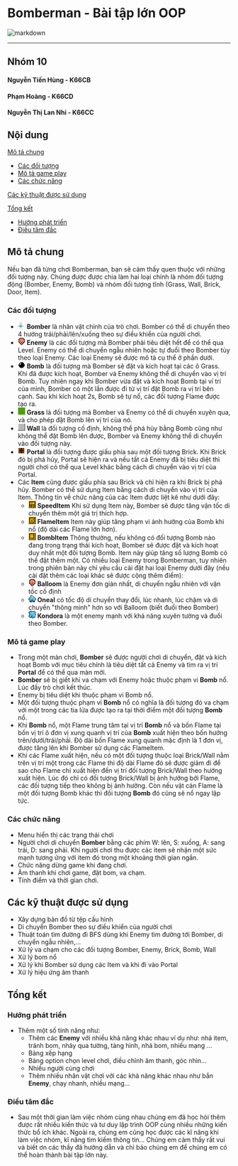 # Bomberman - Bài tập lớn OOP
![markdown](https://cdn.wallpapersafari.com/15/68/K5NVof.png)

***
## Nhóm 10
#### Nguyễn Tiến Hùng - K66CB
#### Phạm Hoàng - K66CD
#### Nguyễn Thị Lan Nhi - K66CC
## Nội dung  
[Mô tả chung](#mô-tả-chung)  
  - [Các đối tượng](#các-đối-tượng)  
  - [Mô tả game play](#mô-tả-game-play)
  - [Các chức năng](#các-chức-năng)
  
[Các kỹ thuật được sử dụng](#các-kỹ-thuật-được-sử-dụng)

[Tổng kết](#tổng-kết)
  - [Hướng phát triển](#hướng-phát-triển)
  - [Điều tâm đắc](#điều-tâm-đắc)
## Mô tả chung
Nếu bạn đã từng chơi Bomberman, bạn sẽ cảm thấy quen thuộc với những đối tượng này. Chúng được được chia làm hai loại chính là nhóm đối tượng động (Bomber, Enemy, Bomb) và nhóm đối tượng tĩnh (Grass, Wall, Brick, Door, Item).
### Các đối tượng
- ![markdown](https://github.com/NguyenTienHung2109/Bomberman/blob/main/res/player/player_down.png?raw=true) **Bomber** là nhân vật chính của trò chơi. Bomber có thể di chuyển theo 4 hướng trái/phải/lên/xuống theo sự điều khiển của người chơi.
- ![markdown](https://github.com/NguyenTienHung2109/Bomberman/blob/main/res/balloom/balloom_left1.png?raw=true) **Enemy** là các đối tượng mà Bomber phải tiêu diệt hết để có thể qua Level. Enemy có thể di chuyển ngẫu nhiên hoặc tự đuổi theo Bomber tùy theo loại Enemy. Các loại Enemy sẽ được mô tả cụ thể ở phần dưới.
- ![markdown](https://github.com/NguyenTienHung2109/Bomberman/blob/main/res/bomb/bomb.png?raw=true) **Bomb** là đối tượng mà Bomber sẽ đặt và kích hoạt tại các ô Grass. Khi đã được kích hoạt, Bomber và Enemy không thể di chuyển vào vị trí Bomb. Tuy nhiên ngay khi Bomber vừa đặt và kích hoạt Bomb tại ví trí của mình, Bomber có một lần được đi từ vị trí đặt Bomb ra vị trí bên cạnh. Sau khi kích hoạt 2s, Bomb sẽ tự nổ, các đối tượng Flame  được tạo ra.
- ![markdown](https://github.com/NguyenTienHung2109/Bomberman/blob/main/res/map/grass.png?raw=true) **Grass** là đối tượng mà Bomber và Enemy có thể di chuyển xuyên qua, và cho phép đặt Bomb lên vị trí của nó.
- ![markdown](https://github.com/NguyenTienHung2109/Bomberman/blob/main/res/map/wall.png?raw=true) **Wall** là đối tượng cố định, không thể phá hủy bằng Bomb cũng như không thể đặt Bomb lên được, Bomber và Enemy không thể di chuyển vào đối tượng này.
- ![markdown](https://github.com/NguyenTienHung2109/Bomberman/blob/main/res/map/portal.png?raw=true) **Portal** là đối tượng được giấu phía sau một đối tượng Brick. Khi Brick đó bị phá hủy, Portal sẽ hiện ra và nếu tất cả Enemy đã bị tiêu diệt thì người chơi có thể qua Level khác bằng cách di chuyển vào vị trí của Portal.
- Các **Item** cũng được giấu phía sau Brick và chỉ hiện ra khi Brick bị phá hủy. Bomber có thể sử dụng Item bằng cách di chuyển vào vị trí của Item. Thông tin về chức năng của các Item được liệt kê như dưới đây:
  - ![markdown](https://github.com/NguyenTienHung2109/Bomberman/blob/main/res/map/powerup_speed.png?raw=true) **SpeedItem** Khi sử dụng Item này, Bomber sẽ được tăng vận tốc di chuyển thêm một giá trị thích hợp.
  - ![markdown](https://github.com/NguyenTienHung2109/Bomberman/blob/main/res/map/powerup_flames.png?raw=true) **FlameItem** Item này giúp tăng phạm vi ảnh hưởng của Bomb khi nổ (độ dài các Flame lớn hơn).
  - ![markdown](https://github.com/NguyenTienHung2109/Bomberman/blob/main/res/map/powerup_bombs.png?raw=true) **BombItem** Thông thường, nếu không có đối tượng Bomb nào đang trong trạng thái kích hoạt, Bomber sẽ được đặt và kích hoạt duy nhất một đối tượng Bomb. Item này giúp tăng số lượng Bomb có thể đặt thêm một.
Có nhiều loại Enemy trong Bomberman, tuy nhiên trong phiên bản này chỉ yêu cầu cài đặt hai loại Enemy dưới đây (nếu cài đặt thêm các loại khác sẽ được cộng thêm điểm):
  - ![markdown](https://github.com/NguyenTienHung2109/Bomberman/blob/main/res/enemy/balloom/balloom_left1.png?raw=true) **Balloom** là Enemy đơn giản nhất, di chuyển ngẫu nhiên với vận tốc cố định
  - ![markdown](https://github.com/NguyenTienHung2109/Bomberman/blob/main/res/enemy/oneal/oneal_left1.png?raw=true) **Oneal** có tốc độ di chuyển thay đổi, lúc nhanh, lúc chậm và di chuyển "thông minh" hơn so với Balloom (biết đuổi theo Bomber)
  - ![markdown](https://github.com/NguyenTienHung2109/Bomberman/blob/main/res/enemy/kondoria/kondoria_left1.png?raw=true) **Kondora** là một enemy mạnh với khả năng xuyên tường và đuổi theo Bomber.
### Mô tả game play
- Trong một màn chơi, **Bomber** sẽ được người chơi di chuyển, đặt và kích hoạt Bomb với mục tiêu chính là tiêu diệt tất cả Enemy và tìm ra vị trí **Portal** để có thể qua màn mới.
- **Bomber** sẽ bị giết khi va chạm với Enemy hoặc thuộc phạm vi **Bomb** nổ. Lúc đấy trò chơi kết thúc.
- Enemy bị tiêu diệt khi thuộc phạm vi Bomb nổ.
- Một đối tượng thuộc phạm vi **Bomb** nổ có nghĩa là đối tượng đó va chạm với một trong các tia lửa được tạo ra tại thời điểm một đối tượng **Bomb** nổ.
- Khi **Bomb** nổ, một Flame trung tâm tại vị trí **Bomb** nổ và bốn Flame tại bốn vị trí ô đơn vị xung quanh vị trí của **Bomb** xuất hiện theo bốn hướng trên/dưới/trái/phải. Độ dài bốn Flame xung quanh mặc định là 1 đơn vị, được tăng lên khi Bomber sử dụng các FlameItem.
- Khi các Flame xuất hiện, nếu có một đối tượng thuộc loại Brick/Wall nằm trên vị trí một trong các Flame thì độ dài Flame đó sẽ được giảm đi để sao cho Flame chỉ xuất hiện đến vị trí đối tượng Brick/Wall theo hướng xuất hiện. Lúc đó chỉ có đối tượng Brick/Wall bị ảnh hưởng bởi Flame, các đối tượng tiếp theo không bị ảnh hưởng. Còn nếu vật cản Flame là một đối tượng Bomb khác thì đối tượng **Bomb** đó cũng sẽ nổ ngay lập tức.
### Các chức năng
- Menu hiển thị các trạng thái chơi
- Người chơi di chuyển **Bomber** bằng các phím W: lên, S: xuống, A: sang trái, D: sang phải. Khi người chơi thu được các item sẽ nhận một sức mạnh tương ứng với item đó trong một khoảng thời gian ngắn.
- Chức năng dừng game khi đang chơi.
- Âm thanh khi chơi game, đặt bom, va chạm.
- Tính điểm và thời gian chơi.
## Các kỹ thuật được sử dụng
- Xây dựng bản đồ từ tệp cấu hình
- Di chuyển Bomber theo sự điều khiển của người chơi
- Thuật toán tìm đường đi BFS dùng khi Enemy tìm đường tới Bomber, di chuyển ngẫu nhiên,...
- Xử lý va chạm cho các đối tượng Bomber, Enemy, Brick, Bomb, Wall
- Xử lý bom nổ
- Xử lý khi Bomber sử dụng các Item và khi đi vào Portal
- Xử lý hiệu ứng âm thanh
## Tổng kết
### Hướng phát triển
- Thêm một số tính năng như:
    - Thêm các **Enemy** với nhiều khả năng khác nhau ví dụ như: nhả item, tránh bom, nhảy qua tường, tàng hình, nhả bom, nhiều mạng ...
    - Bảng xếp hạng
    - Bảng option chọn level chơi, điều chỉnh âm thanh, góc nhìn...
    - Nhiều người cùng chơi
    - Thêm nhiều nhân vật chơi với các khả năng khác nhau như bắn **Enemy**, chạy nhanh, nhiều mạng...
### Điều tâm đắc
- Sau một thời gian làm việc nhóm cùng nhau chúng em đã học hỏi thêm được rất nhiều kiến thức và tư duy lập trình OOP cùng nhiều những kiến thức bổ ích khác. Ngoài ra, chúng em cũng học được các kĩ năng khi làm việc nhóm, kĩ năng tìm kiếm thông tin... Chúng em cảm thấy rất vui và biết ơn các thầy đã hướng dẫn và chỉ bảo chúng em để chúng em có thể hoàn thành bài tập lớn này.
